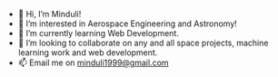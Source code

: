 - 👋 Hi, I’m Minduli! 
- 👀 I’m interested in Aerospace Engineering and Astronomy! 
- 🌱 I’m currently learning Web Development. 
- 💞️ I’m looking to collaborate on any and all space projects, machine learning work and web development. 
- 📫 Email me on minduli1999@gmail.com

<!---
MinduliW/MinduliW is a ✨ special ✨ repository because its `README.md` (this file) appears on your GitHub profile.
You can click the Preview link to take a look at your changes.
--->
